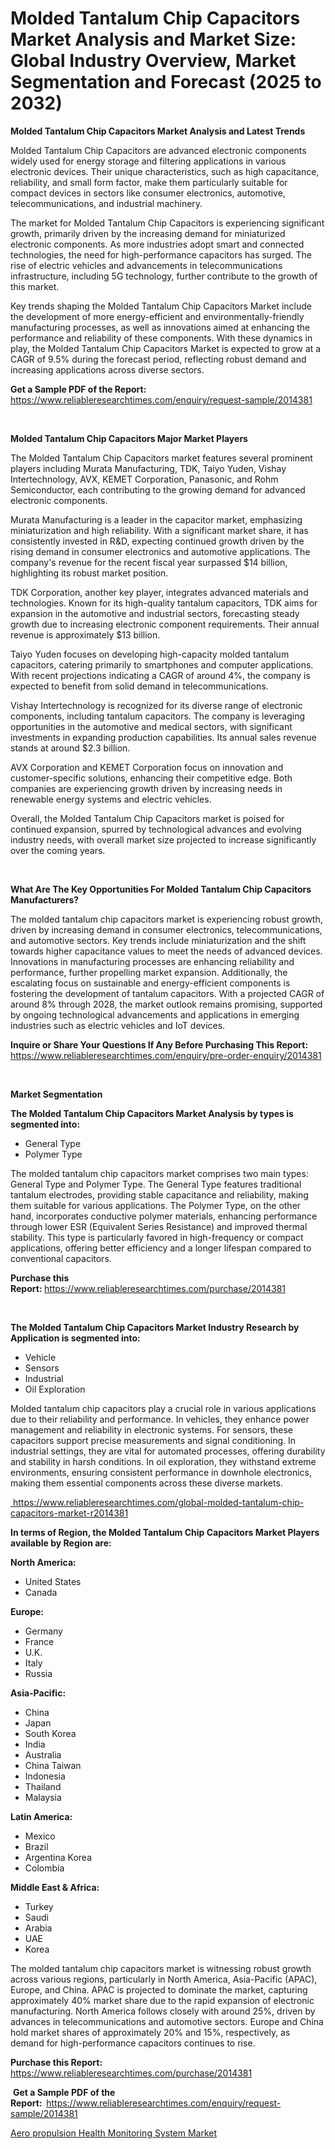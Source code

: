 <p><h1>Molded Tantalum Chip Capacitors Market Analysis and Market Size: Global Industry Overview, Market Segmentation and Forecast (2025 to 2032)</h1></p><p><strong>Molded Tantalum Chip Capacitors Market Analysis and Latest Trends</strong></p>
<p><p>Molded Tantalum Chip Capacitors are advanced electronic components widely used for energy storage and filtering applications in various electronic devices. Their unique characteristics, such as high capacitance, reliability, and small form factor, make them particularly suitable for compact devices in sectors like consumer electronics, automotive, telecommunications, and industrial machinery.</p><p>The market for Molded Tantalum Chip Capacitors is experiencing significant growth, primarily driven by the increasing demand for miniaturized electronic components. As more industries adopt smart and connected technologies, the need for high-performance capacitors has surged. The rise of electric vehicles and advancements in telecommunications infrastructure, including 5G technology, further contribute to the growth of this market. </p><p>Key trends shaping the Molded Tantalum Chip Capacitors Market include the development of more energy-efficient and environmentally-friendly manufacturing processes, as well as innovations aimed at enhancing the performance and reliability of these components. With these dynamics in play, the Molded Tantalum Chip Capacitors Market is expected to grow at a CAGR of 9.5% during the forecast period, reflecting robust demand and increasing applications across diverse sectors.</p></p>
<p><strong>Get a Sample PDF of the Report:&nbsp;</strong> <a href="https://www.reliableresearchtimes.com/enquiry/request-sample/2014381?utm_campaign=2009&utm_medium=2&utm_source=Github&utm_content=ia&utm_term=29032025&utm_id=molded-tantalum-chip-capacitors">https://www.reliableresearchtimes.com/enquiry/request-sample/2014381</a></p>
<p>&nbsp;</p>
<p><strong>Molded Tantalum Chip Capacitors Major Market Players</strong></p>
<p><p>The Molded Tantalum Chip Capacitors market features several prominent players including Murata Manufacturing, TDK, Taiyo Yuden, Vishay Intertechnology, AVX, KEMET Corporation, Panasonic, and Rohm Semiconductor, each contributing to the growing demand for advanced electronic components.</p><p>Murata Manufacturing is a leader in the capacitor market, emphasizing miniaturization and high reliability. With a significant market share, it has consistently invested in R&D, expecting continued growth driven by the rising demand in consumer electronics and automotive applications. The company's revenue for the recent fiscal year surpassed $14 billion, highlighting its robust market position.</p><p>TDK Corporation, another key player, integrates advanced materials and technologies. Known for its high-quality tantalum capacitors, TDK aims for expansion in the automotive and industrial sectors, forecasting steady growth due to increasing electronic component requirements. Their annual revenue is approximately $13 billion.</p><p>Taiyo Yuden focuses on developing high-capacity molded tantalum capacitors, catering primarily to smartphones and computer applications. With recent projections indicating a CAGR of around 4%, the company is expected to benefit from solid demand in telecommunications.</p><p>Vishay Intertechnology is recognized for its diverse range of electronic components, including tantalum capacitors. The company is leveraging opportunities in the automotive and medical sectors, with significant investments in expanding production capabilities. Its annual sales revenue stands at around $2.3 billion.</p><p>AVX Corporation and KEMET Corporation focus on innovation and customer-specific solutions, enhancing their competitive edge. Both companies are experiencing growth driven by increasing needs in renewable energy systems and electric vehicles.</p><p>Overall, the Molded Tantalum Chip Capacitors market is poised for continued expansion, spurred by technological advances and evolving industry needs, with overall market size projected to increase significantly over the coming years.</p></p>
<p>&nbsp;</p>
<p><strong>What Are The Key Opportunities For Molded Tantalum Chip Capacitors Manufacturers?</strong></p>
<p><p>The molded tantalum chip capacitors market is experiencing robust growth, driven by increasing demand in consumer electronics, telecommunications, and automotive sectors. Key trends include miniaturization and the shift towards higher capacitance values to meet the needs of advanced devices. Innovations in manufacturing processes are enhancing reliability and performance, further propelling market expansion. Additionally, the escalating focus on sustainable and energy-efficient components is fostering the development of tantalum capacitors. With a projected CAGR of around 8% through 2028, the market outlook remains promising, supported by ongoing technological advancements and applications in emerging industries such as electric vehicles and IoT devices.</p></p>
<p><strong>Inquire or Share Your Questions If Any Before Purchasing This Report:</strong> <a href="https://www.reliableresearchtimes.com/enquiry/pre-order-enquiry/2014381?utm_campaign=2009&utm_medium=2&utm_source=Github&utm_content=ia&utm_term=29032025&utm_id=molded-tantalum-chip-capacitors">https://www.reliableresearchtimes.com/enquiry/pre-order-enquiry/2014381</a></p>
<p>&nbsp;</p>
<p><strong>Market Segmentation</strong></p>
<p><strong>The Molded Tantalum Chip Capacitors Market Analysis by types is segmented into:</strong></p>
<p><ul><li>General Type</li><li>Polymer Type</li></ul></p>
<p><p>The molded tantalum chip capacitors market comprises two main types: General Type and Polymer Type. The General Type features traditional tantalum electrodes, providing stable capacitance and reliability, making them suitable for various applications. The Polymer Type, on the other hand, incorporates conductive polymer materials, enhancing performance through lower ESR (Equivalent Series Resistance) and improved thermal stability. This type is particularly favored in high-frequency or compact applications, offering better efficiency and a longer lifespan compared to conventional capacitors.</p></p>
<p><strong>Purchase this Report:&nbsp;</strong><a href="https://www.reliableresearchtimes.com/purchase/2014381?utm_campaign=2009&utm_medium=2&utm_source=Github&utm_content=ia&utm_term=29032025&utm_id=molded-tantalum-chip-capacitors">https://www.reliableresearchtimes.com/purchase/2014381</a></p>
<p>&nbsp;</p>
<p><strong>The Molded Tantalum Chip Capacitors Market Industry Research by Application is segmented into:</strong></p>
<p><ul><li>Vehicle</li><li>Sensors</li><li>Industrial</li><li>Oil Exploration</li></ul></p>
<p><p>Molded tantalum chip capacitors play a crucial role in various applications due to their reliability and performance. In vehicles, they enhance power management and reliability in electronic systems. For sensors, these capacitors support precise measurements and signal conditioning. In industrial settings, they are vital for automated processes, offering durability and stability in harsh conditions. In oil exploration, they withstand extreme environments, ensuring consistent performance in downhole electronics, making them essential components across these diverse markets.</p></p>
<p><a href="https://www.reliableresearchtimes.com/global-molded-tantalum-chip-capacitors-market-r2014381?utm_campaign=2009&utm_medium=2&utm_source=Github&utm_content=ia&utm_term=29032025&utm_id=molded-tantalum-chip-capacitors">&nbsp;https://www.reliableresearchtimes.com/global-molded-tantalum-chip-capacitors-market-r2014381</a></p>
<p><strong>In terms of Region, the Molded Tantalum Chip Capacitors Market Players available by Region are:</strong></p>
<p>
    <p> <strong> North America: </strong>
        <ul>
            <li>United States</li>
            <li>Canada</li>
        </ul>
        </p> 
    <p> <strong> Europe: </strong>
        <ul>
            <li>Germany</li>
            <li>France</li>
            <li>U.K.</li>
            <li>Italy</li>
            <li>Russia</li>
        </ul>
        </p> 
    <p> <strong> Asia-Pacific: </strong>
        <ul>
            <li>China</li>
            <li>Japan</li>
            <li>South Korea</li>
            <li>India</li>
            <li>Australia</li>
            <li>China Taiwan</li>
            <li>Indonesia</li>
            <li>Thailand</li>
            <li>Malaysia</li>
        </ul>
        </p> 
    <p> <strong> Latin America: </strong>
        <ul>
            <li>Mexico</li>
            <li>Brazil</li>
            <li>Argentina Korea</li>
            <li>Colombia</li>
        </ul>
        </p> 
    <p> <strong> Middle East & Africa: </strong>
        <ul>
            <li>Turkey</li>
            <li>Saudi</li>
            <li>Arabia</li>
            <li>UAE</li>
            <li>Korea</li>
        </ul>
    </p>
    </p>
<p><p>The molded tantalum chip capacitors market is witnessing robust growth across various regions, particularly in North America, Asia-Pacific (APAC), Europe, and China. APAC is projected to dominate the market, capturing approximately 40% market share due to the rapid expansion of electronic manufacturing. North America follows closely with around 25%, driven by advances in telecommunications and automotive sectors. Europe and China hold market shares of approximately 20% and 15%, respectively, as demand for high-performance capacitors continues to rise.</p></p>
<p><strong>Purchase this Report: </strong><a href="https://www.reliableresearchtimes.com/purchase/2014381?utm_campaign=2009&utm_medium=2&utm_source=Github&utm_content=ia&utm_term=29032025&utm_id=molded-tantalum-chip-capacitors">https://www.reliableresearchtimes.com/purchase/2014381</a></p>
<p>&nbsp;<strong>Get a Sample PDF of the Report:&nbsp;&nbsp;</strong><a href="https://www.reliableresearchtimes.com/enquiry/request-sample/2014381?utm_campaign=2009&utm_medium=2&utm_source=Github&utm_content=ia&utm_term=29032025&utm_id=molded-tantalum-chip-capacitors">https://www.reliableresearchtimes.com/enquiry/request-sample/2014381</a></p>
<p><strong></strong></p>
<p><p><a href="https://github.com/hgf64gh/Market-Research-Report-List-2/blob/main/aero-propulsion-health-monitoring-system-market.md?utm_campaign=2009&utm_medium=2&utm_source=Github&utm_content=ia&utm_term=29032025&utm_id=molded-tantalum-chip-capacitors">Aero propulsion Health Monitoring System Market</a></p></p>